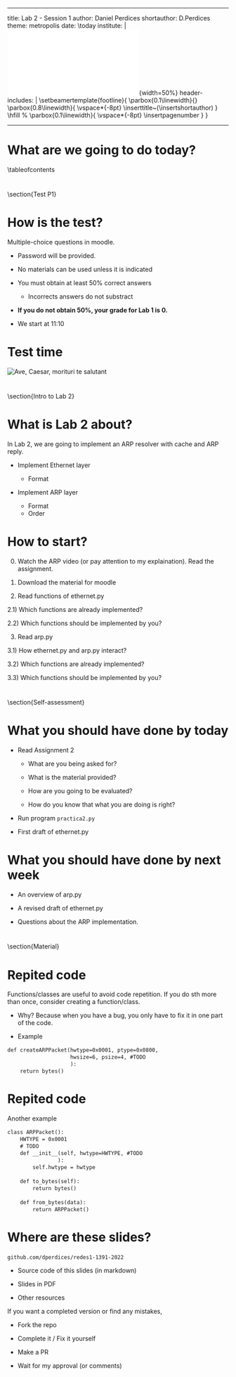 
---
title: Lab 2 - Session 1
author: Daniel Perdices
shortauthor: D.Perdices
theme: metropolis
date: \today
institute: |
 ![](extra_resources/marcaUAM.pdf){width=50%}
header-includes: |
    \setbeamertemplate{footline}{
        \parbox{0.1\linewidth}{}
        \parbox{0.8\linewidth}{
            \vspace*{-8pt} \inserttitle~(\insertshortauthor)
        }
        \hfill %
        \parbox{0.1\linewidth}{
            \vspace*{-8pt} \insertpagenumber
        }
    }

---

# What are we going to do today?
\tableofcontents

#
\section{Test P1}

# How is the test?

Multiple-choice questions in moodle.

- Password will be provided.

- No materials can be used unless it is indicated

- You must obtain at least 50% correct answers

    - Incorrects answers do not substract

- **If you do not obtain 50\%, your grade for Lab 1 is 0.**

- We start at 11:10 

# Test time


![*Ave, Caesar, morituri te salutant*](https://cdn.mos.cms.futurecdn.net/YkLGKfmx56nn8wQpTtNMbJ.jpg)


#
\section{Intro to Lab 2}


# What is Lab 2 about?

In Lab 2, we are going to implement an ARP resolver with cache and ARP reply.

 - Implement Ethernet layer
    - Format

 - Implement ARP layer
    - Format
    - Order

# How to start?

0) Watch the ARP video (or pay attention to my explaination). Read the assignment.

1) Download the material for moodle

2) Read functions of ethernet.py

2.1) Which functions are already implemented?

2.2) Which functions should be implemented by you?

3) Read arp.py

3.1) How ethernet.py and arp.py interact?

3.2) Which functions are already implemented?

3.3) Which functions should be implemented by you?

#
\section{Self-assessment}

# What you should have done by today

- Read Assignment 2

    - What are you being asked for?

    - What is the material provided?

    - How are you going to be evaluated?

    - How do you know that what you are doing is right?

- Run program `practica2.py`

- First draft of ethernet.py

# What you should have done by next week

- An overview of arp.py

- A revised draft of ethernet.py

- Questions about the ARP implementation.

#
\section{Material}

# Repited code

Functions/classes are useful to avoid code repetition. If you do sth more than once, consider creating a function/class.

- Why? Because when you have a bug, you only have to fix it in one part of the code.

- Example

```
def createARPPacket(hwtype=0x0001, ptype=0x0800, 
                    hwsize=6, psize=4, #TODO
                    ):
    return bytes()
```


# Repited code

Another example

```
class ARPPacket():
    HWTYPE = 0x0001
    # TODO
    def __init__(self, hwtype=HWTYPE, #TODO
                ):
        self.hwtype = hwtype

    def to_bytes(self):
        return bytes()

    def from_bytes(data):
        return ARPPacket()

```

# Where are these slides?

`github.com/dperdices/redes1-1391-2022`

- Source code of this slides (in markdown)

- Slides in PDF

- Other resources

If you want a completed version or find any mistakes,

- Fork the repo

- Complete it / Fix it yourself

- Make a PR

- Wait for my approval (or comments)